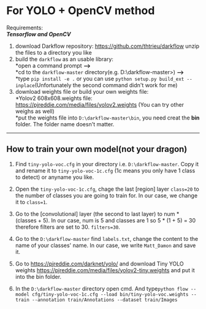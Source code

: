 For YOLO + OpenCV method
======
Requirements:  
***Tensorflow and OpenCV***  
1. download Darkflow repository: https://github.com/thtrieu/darkflow unzip the files to a directory you like  
2. build the `darkflow` as an usable library:   
        *open a command prompt **-->**  
        *cd to the `darkflow-master` directory(e.g. D:\darkflow-master>) **-->**  
        *type `pip install -e .` or you can use `python setup.py build_ext --inplace`(Unfortunately the second command didn't work for me)  
3. download weights file or build your own weights file:  
  *Yolov2 608x608.weights file: https://pjreddie.com/media/files/yolov2.weights (You can try other weighs as well)  
  *put the weights file into `D:\darkflow-master\bin`, you need creat the **bin** folder. The folder name doesn't matter.  
  
---
## How to train your own model(not your dragon)

1. Find `tiny-yolo-voc.cfg` in your directory i.e. `D:\darkflow-master`. Copy it and rename it to `tiny-yolo-voc-1c.cfg` (1c means you only have 1 class to detect) or anyname you like.  

2. Open the `tiny-yolo-voc-1c.cfg`, chage the last [region] layer `class=20` to the number of classes you are going to train for. In our case, we change it to `class=1`.  

3. Go to the [convolutional] layer (the second to last layer) to num * (classes + 5). In our case, num is 5 and classes are 1 so 5 * (1 + 5) = 30 therefore filters are set to 30. `filters=30`.  

4. Go to the `D:\darkflow-master` find `labels.txt`, change the content to the name of your classes' name. 
In our case, we write `Matt_Damon` and save it.  

5. Go to https://pjreddie.com/darknet/yolo/ and download Tiny YOLO weights https://pjreddie.com/media/files/yolov2-tiny.weights
and put it into the bin folder.

6. In the `D:\darkflow-master` directory open cmd. And type`python flow --model cfg/tiny-yolo-voc-1c.cfg --load bin/tiny-yolo-voc.weights --train --annotation train/Annotations --dataset train/Images`

